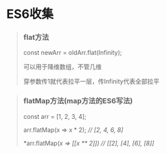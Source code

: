 # ES6收集

> ### flat方法
>
> const newArr = oldArr.flat(Infinity);
>
> 可以用于降维数组，不管几维
>
> 穿参数传1就代表拉平一层，传Infinity代表全部拉平

> ### flatMap方法(map方法的ES6写法)
>
> const arr = [1, 2, 3, 4];
>
> arr.flatMap(x => x * 2);
> *// [2, 4, 6, 8]*
>
> *arr.flatMap(**x* *=>* *[[x ** *2**]])*
> *// [[2], [4], [6], [8]]*